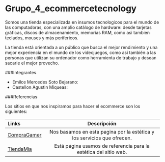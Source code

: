 #  Grupo_4_ecommercetecnology

<p>
Somos una tienda especializada en insumos tecnologicos para el mundo de las computadoras, con una amplio catálogo de hardware: desde tarjetas gráficas, discos de almacenamiento, memorias RAM, como asi tambien teclados, mouses y más perifericos.
</p>

<p>
La tienda está orientada a un público que busca el mejor rendimiento y una mejor experiencia en el mundo de los videojuegos, como asi también a las personas que utilizan su ordenador como herramienta de trabajo y desean sacarle el mejor provecho.
</p>

###Integrantes
- Emilce Mercedes Soto Bejarano: 
- Castellon Agustin Miqueas: 

###Referencias

<p>
Los sitios en que nos inspiramos para hacer el ecommerce son los siguientes:
</p>

| Links      | Descripción  |
| :---        |    :----:   |
| [CompraGamer](https://compragamer.com)      | Nos basamos en esta pagina por la estética y los servicios que ofrecen. |
| [TiendaMia](https://tiendamia.com/ar/)   | Está página usamos de referencia para la estética del sitio web. |
